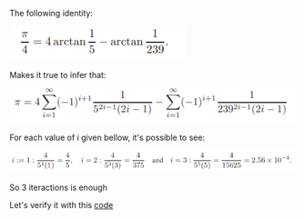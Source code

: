 The following identity:

![image1](image1.png)

Makes it true to infer that:

![image2](image2.png)

For each value of i given bellow, it's possible to see:

![image3](image3.png)

So 3 iteractions is enough

Let's verify it with this [code](arctanApproximation.c)
